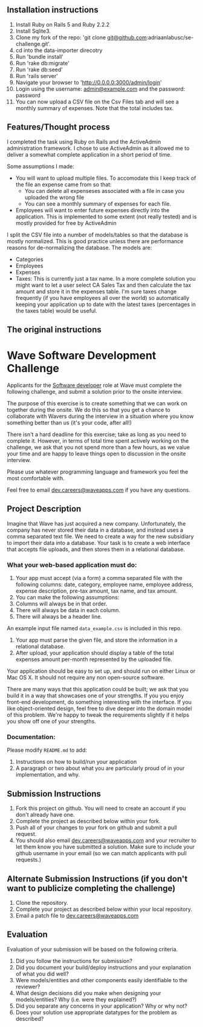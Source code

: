 
## Installation instructions

1. Install Ruby on Rails 5 and Ruby 2.2.2
2. Install Sqlite3.
3. Clone my fork of the repo: 'git clone git@github.com:adriaanlabusc/se-challenge.git'.
4. cd into the data-importer direcotry
5. Run 'bundle install'
6. Run 'rake db:migrate'
8. Run 'rake db:seed'
9. Run 'rails server'
10. Navigate your browser to 'http://0.0.0.0:3000/admin/login'
11. Login using the username: admin@example.com and the password: password
12.  You can now upload a CSV file on the Csv Files tab and will see a monthly summary of expenses. Note that the total includes tax.


## Features/Thought process

I completed the task using Ruby on Rails and the ActiveAdmin administration framework. I chose to use ActiveAdmin as it allowed me to deliver a somewhat complete application in a short period of time.

Some assumptions I made:

 * You will want to upload multiple files. To accomodate this I keep track of the file an expense came from so that:
	*	You can delete all expenseses associated with a file in case you uploaded the wrong file
	* You can see a monthly summary of expenses for each file. 	
* Employees will want to enter future expenses directly into the application. This is implemented to some extent (not really tested) and is mostly provided for free by ActiveAdmin

I split the CSV file into a number of models/tables so that the database is mostly normalized. This is good practice unless there are performance reasons for de-normalizing the database. The models are:

* Categories
* Employees
* Expenses
* Taxes: This is currently just a tax name. In a more complete solution you might want to let a user select CA Sales Tax and then calculate the tax amount and store it in the expenses table. I'm sure taxes change frequently (if you have employees all over the world) so automatically keeping your application up to date with the latest taxes (percentages in the taxes table) would be useful.


The original instructions
-----


# Wave Software Development Challenge
Applicants for the [Software developer](https://wave.bamboohr.co.uk/jobs/view.php?id=1) role at Wave must complete the following challenge, and submit a solution prior to the onsite interview. 

The purpose of this exercise is to create something that we can work on together during the onsite. We do this so that you get a chance to collaborate with Wavers during the interview in a situation where you know something better than us (it's your code, after all!) 

There isn't a hard deadline for this exercise; take as long as you need to complete it. However, in terms of total time spent actively working on the challenge, we ask that you not spend more than a few hours, as we value your time and are happy to leave things open to discussion in the onsite interview.

Please use whatever programming language and framework you feel the most comfortable with.

Feel free to email [dev.careers@waveapps.com](dev.careers@waveapps.com) if you have any questions.

## Project Description
Imagine that Wave has just acquired a new company. Unfortunately, the company has never stored their data in a database, and instead uses a comma separated text file. We need to create a way for the new subsidiary to import their data into a database. Your task is to create a web interface that accepts file uploads, and then stores them in a relational database.

### What your web-based application must do:

1. Your app must accept (via a form) a comma separated file with the following columns: date, category, employee name, employee address, expense description, pre-tax amount, tax name, and tax amount.
1. You can make the following assumptions:
 1. Columns will always be in that order.
 2. There will always be data in each column.
 3. There will always be a header line.

 An example input file named `data_example.csv` is included in this repo.

1. Your app must parse the given file, and store the information in a relational database.
1. After upload, your application should display a table of the total expenses amount per-month represented by the uploaded file.

Your application should be easy to set up, and should run on either Linux or Mac OS X. It should not require any non open-source software.

There are many ways that this application could be built; we ask that you build it in a way that showcases one of your strengths. If you you enjoy front-end development, do something interesting with the interface. If you like object-oriented design, feel free to dive deeper into the domain model of this problem. We're happy to tweak the requirements slightly if it helps you show off one of your strengths.

### Documentation:

Please modify `README.md` to add:

1. Instructions on how to build/run your application
1. A paragraph or two about what you are particularly proud of in your implementation, and why.

## Submission Instructions

1. Fork this project on github. You will need to create an account if you don't already have one.
1. Complete the project as described below within your fork.
1. Push all of your changes to your fork on github and submit a pull request. 
1. You should also email [dev.careers@waveapps.com](dev.careers@waveapps.com) and your recruiter to let them know you have submitted a solution. Make sure to include your github username in your email (so we can match applicants with pull requests.)

## Alternate Submission Instructions (if you don't want to publicize completing the challenge)
1. Clone the repository.
1. Complete your project as described below within your local repository.
1. Email a patch file to [dev.careers@waveapps.com](dev.careers@waveapps.com)

## Evaluation
Evaluation of your submission will be based on the following criteria. 

1. Did you follow the instructions for submission? 
1. Did you document your build/deploy instructions and your explanation of what you did well?
1. Were models/entities and other components easily identifiable to the reviewer? 
1. What design decisions did you make when designing your models/entities? Why (i.e. were they explained?)
1. Did you separate any concerns in your application? Why or why not?
1. Does your solution use appropriate datatypes for the problem as described? 



